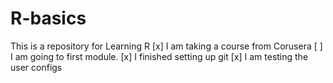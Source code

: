 # R-basics
This is a repository for Learning R
[x] I am taking a course from Corusera
[ ] I am going to first module.
[x] I finished setting up git
[x] I am testing the user configs
